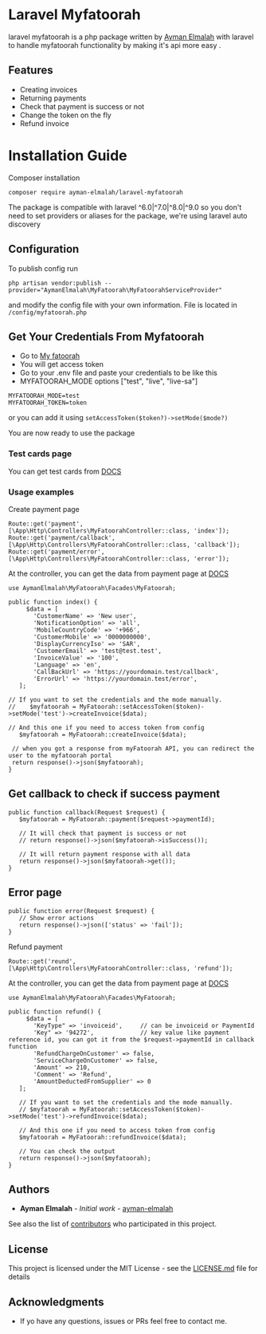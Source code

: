 # Laravel Myfatoorah
laravel myfatoorah is a php package written by [Ayman Elmalah](https://github.com/ayman-elmalah) with laravel to handle myfatoorah functionality by making it's api more easy .

## Features
- Creating invoices
- Returning payments
- Check that payment is success or not
- Change the token on the fly
- Refund invoice

# Installation Guide
Composer installation
```
composer require ayman-elmalah/laravel-myfatoorah
```
The package is compatible with laravel ^6.0|^7.0|^8.0|^9.0 so you don't need to set providers or aliases for the package, we're using laravel auto discovery

## Configuration
To publish config run
```
php artisan vendor:publish --provider="AymanElmalah\MyFatoorah\MyFatoorahServiceProvider"
```
and modify the config file with your own information. File is located in `/config/myfatoorah.php`

## Get Your Credentials From Myfatoorah
- Go to [My fatoorah](https://www.myfatoorah.com/)
- You will get access token
- Go to your .env file and paste your credentials to be like this
- MYFATOORAH_MODE options ["test", "live", "live-sa"]

 ```
MYFATOORAH_MODE=test
MYFATOORAH_TOKEN=token
 ```
or you can add it using `setAccessToken($token?)->setMode($mode?)`

You are now ready to use the package

### Test cards page
You can get test cards from [DOCS](https://myfatoorah.readme.io/docs/test-cards)

### Usage examples

Create payment page
 ```
Route::get('payment', [\App\Http\Controllers\MyFatoorahController::class, 'index']);
Route::get('payment/callback', [\App\Http\Controllers\MyFatoorahController::class, 'callback']);
Route::get('payment/error', [\App\Http\Controllers\MyFatoorahController::class, 'error']);
 ```
At the controller, you can get the data from payment page at [DOCS](https://myfatoorah.readme.io/docs/send-payment)
 ```
 use AymanElmalah\MyFatoorah\Facades\MyFatoorah;
 
 public function index() {
      $data = [
        'CustomerName' => 'New user',
        'NotificationOption' => 'all',
        'MobileCountryCode' => '+966',
        'CustomerMobile' => '0000000000',
        'DisplayCurrencyIso' => 'SAR',
        'CustomerEmail' => 'test@test.test',
        'InvoiceValue' => '100',
        'Language' => 'en',
        'CallBackUrl' => 'https://yourdomain.test/callback',
        'ErrorUrl' => 'https://yourdomain.test/error',
    ];

// If you want to set the credentials and the mode manually.
//    $myfatoorah = MyFatoorah::setAccessToken($token)->setMode('test')->createInvoice($data);

// And this one if you need to access token from config
    $myfatoorah = MyFatoorah::createInvoice($data);

  // when you got a response from myFatoorah API, you can redirect the user to the myfatoorah portal 
  return response()->json($myfatoorah);
}
 ```
## Get callback to check if success payment
  ```
  public function callback(Request $request) {
     $myfatoorah = MyFatoorah::payment($request->paymentId);

     // It will check that payment is success or not
     // return response()->json($myfatoorah->isSuccess());
     
     // It will return payment response with all data
     return response()->json($myfatoorah->get());
  }
  ```

## Error page

  ```
  public function error(Request $request) {
     // Show error actions
     return response()->json(['status' => 'fail']);
  }
  ```

Refund payment
 ```
Route::get('reund', [\App\Http\Controllers\MyFatoorahController::class, 'refund']);
 ```
At the controller, you can get the data from payment page at [DOCS](https://myfatoorah.readme.io/docs/make-refund)
 ```
 use AymanElmalah\MyFatoorah\Facades\MyFatoorah;
 
 public function refund() {
      $data = [
        'KeyType" => 'invoiceid',     // can be invoiceid or PaymentId
        'Key" => '94272',             // key value like payment reference id, you can got it from the $request->paymentId in callback function 
        'RefundChargeOnCustomer' => false,
        'ServiceChargeOnCustomer' => false,
        'Amount' => 210,
        'Comment' => 'Refund',
        'AmountDeductedFromSupplier' => 0
    ];

    // If you want to set the credentials and the mode manually.
    // $myfatoorah = MyFatoorah::setAccessToken($token)->setMode('test')->refundInvoice($data);

    // And this one if you need to access token from config
    $myfatoorah = MyFatoorah::refundInvoice($data);

    // You can check the output
    return response()->json($myfatoorah);
}
 ```

## Authors

* **Ayman Elmalah** - *Initial work* - [ayman-elmalah](https://github.com/ayman-elmalah)

See also the list of [contributors](https://github.com/ayman-elmalah/laravel-myfatoorah/graphs/contributors) who participated in this project.

## License

This project is licensed under the MIT License - see the [LICENSE.md](LICENSE.md) file for details

## Acknowledgments

* If yo have any questions, issues or PRs feel free to contact me.

